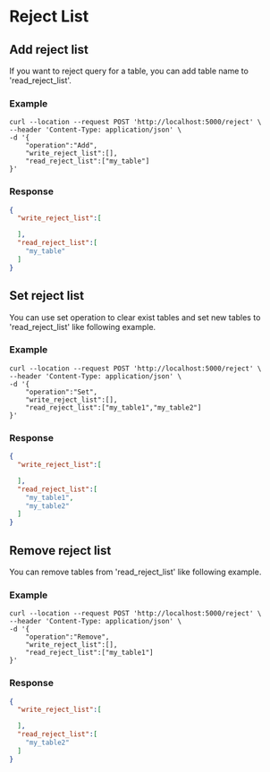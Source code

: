 # Reject List

## Add reject list
If you want to reject query for a table, you can add table name to 'read_reject_list'.

### Example
```shell
curl --location --request POST 'http://localhost:5000/reject' \
--header 'Content-Type: application/json' \
-d '{
    "operation":"Add",
    "write_reject_list":[],
    "read_reject_list":["my_table"]
}'
```
### Response
```json
{
  "write_reject_list":[

  ],
  "read_reject_list":[
    "my_table"
  ]
}
```

## Set reject list

You can use set operation to clear exist tables and set new tables to 'read_reject_list' like following example.

### Example
```shell
curl --location --request POST 'http://localhost:5000/reject' \
--header 'Content-Type: application/json' \
-d '{
    "operation":"Set",
    "write_reject_list":[],
    "read_reject_list":["my_table1","my_table2"]
}'
```

### Response

```json
{
  "write_reject_list":[

  ],
  "read_reject_list":[
    "my_table1",
    "my_table2"
  ]
}
```

## Remove reject list

You can remove tables from  'read_reject_list' like following example.

### Example

```shell
curl --location --request POST 'http://localhost:5000/reject' \
--header 'Content-Type: application/json' \
-d '{
    "operation":"Remove",
    "write_reject_list":[],
    "read_reject_list":["my_table1"]
}'
```

### Response

```json
{
  "write_reject_list":[

  ],
  "read_reject_list":[
    "my_table2"
  ]
}
```